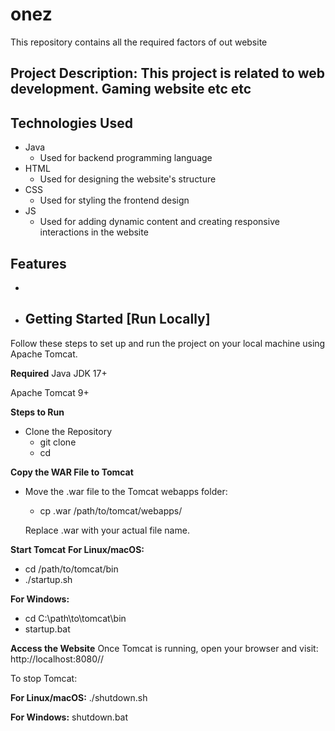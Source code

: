 # onez

This repository contains all the required factors of out website

## Project Description: This project is related to web development. Gaming website etc etc


## Technologies Used

- Java
    - Used for backend programming language
- HTML
    - Used for designing the website's structure
- CSS
    - Used for styling the frontend design
- JS
    - Used for adding dynamic content and creating responsive interactions in the website

## Features

- 
- ## Getting Started [Run Locally]
Follow these steps to set up and run the project on your local machine using Apache Tomcat.

**Required**
Java JDK 17+ 

Apache Tomcat 9+ 

**Steps to Run**
  - Clone the Repository
      - git clone <repository-url>
      - cd <project-directory>

**Copy the WAR File to Tomcat**  
  - Move the .war file to the Tomcat webapps folder:
      - cp <your-app>.war /path/to/tomcat/webapps/
        
    Replace <your-app>.war with your actual file name.

**Start Tomcat**
**For Linux/macOS:**
  - cd /path/to/tomcat/bin
  - ./startup.sh
  
**For Windows:**

  - cd C:\path\to\tomcat\bin
  - startup.bat
    
**Access the Website**
Once Tomcat is running, open your browser and visit:
http://localhost:8080/<your-app>/

To stop Tomcat:

**For Linux/macOS:** ./shutdown.sh

**For Windows:** shutdown.bat


